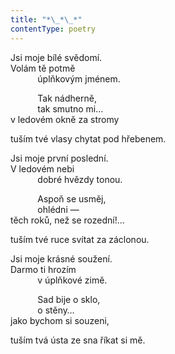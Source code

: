 ```yaml
---
title: "*\_*\_*"
contentType: poetry
---
```


<section>

Jsi moje bílé svědomí.  
Volám tě potmě  
           úplňkovým jménem.

           Tak nádherně,  
           tak smutno mi…  
v ledovém okně za stromy

tuším tvé vlasy chytat pod hřebenem.

Jsi moje první poslední.  
V ledovém nebi  
           dobré hvězdy tonou.

           Aspoň se usměj,  
           ohlédni —  
těch roků, než se rozední!…

tuším tvé ruce svítat za záclonou.

Jsi moje krásné soužení.  
Darmo ti hrozím  
           v úplňkové zimě.

           Sad bije o sklo,  
           o stěny…  
jako bychom si souzeni,

tuším tvá ústa ze sna říkat si mě.

</section>
